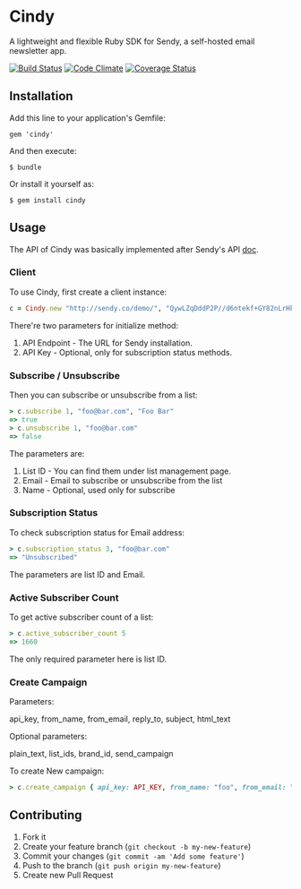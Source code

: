 # Cindy

A lightweight and flexible Ruby SDK for Sendy, a self-hosted email newsletter app.

[![Build Status](https://travis-ci.org/polydice/cindy.png?branch=master)](https://travis-ci.org/polydice/cindy)
[![Code Climate](https://codeclimate.com/github/polydice/cindy.png)](https://codeclimate.com/github/polydice/cindy)
[![Coverage Status](https://coveralls.io/repos/polydice/cindy/badge.png)](https://coveralls.io/r/polydice/cindy)

## Installation

Add this line to your application's Gemfile:

    gem 'cindy'

And then execute:

    $ bundle

Or install it yourself as:

    $ gem install cindy

## Usage

The API of Cindy was basically implemented after Sendy's API [doc](http://sendy.co/api).

### Client

To use Cindy, first create a client instance:

```ruby
c = Cindy.new "http://sendy.co/demo/", "QywLZqDddP2P//d6ntekf+GY82nLrHke"
```

There're two parameters for initialize method:

1. API Endpoint - The URL for Sendy installation.
2. API Key - Optional, only for subscription status methods.

### Subscribe / Unsubscribe

Then you can subscribe or unsubscribe from a list:

```ruby
> c.subscribe 1, "foo@bar.com", "Foo Bar"
=> true
> c.unsubscribe 1, "foo@bar.com"
=> false
```

The parameters are:

1. List ID - You can find them under list management page.
2. Email - Email to subscribe or unsubscribe from the list
3. Name - Optional, used only for subscribe

### Subscription Status

To check subscription status for Email address:

```ruby
> c.subscription_status 3, "foo@bar.com"
=> "Unsubscribed"
```

The parameters are list ID and Email.

### Active Subscriber Count

To get active subscriber count of a list:

```ruby
> c.active_subscriber_count 5
=> 1660
```

The only required parameter here is list ID.

### Create Campaign

Parameters:

api_key, from_name, from_email, reply_to, subject, html_text

Optional parameters:

plain_text, list_ids, brand_id, send_campaign

To create New campaign:

```ruby
> c.create_campaign { api_key: API_KEY, from_name: "foo", from_email: "foo@bar.com", reply_to: "foo@bar.com", subject: "Hello, world", html_text: "<h1>Hello, world</h1>" }
```

## Contributing

1. Fork it
2. Create your feature branch (`git checkout -b my-new-feature`)
3. Commit your changes (`git commit -am 'Add some feature'`)
4. Push to the branch (`git push origin my-new-feature`)
5. Create new Pull Request
